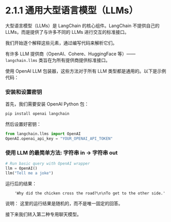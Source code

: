 # 2.1.1 通用大型语言模型（LLMs）

大型语言模型（LLMs）是 LangChain 的核心组件。LangChain 不提供自己的 LLMs，而是提供了与许多不同的 LLMs 进行交互的标准接口。

我们开始逐个解释这些元素，通过编写代码来解析它们。

有许多 LLM 提供商（OpenAI、Cohere、HuggingFace 等）—— `langchain.llms` 类旨在为所有提供商提供标准接口。

使用 OpenAI LLM 包装器，这些方法对于所有 LLM 类型都是通用的。以下是示例代码：

### 安装和设置密钥

首先，我们需要安装 OpenAI Python 包：

```bash
pip install openai langchain
```

然后设置好密钥：

```python
from langchain.llms import OpenAI
OpenAI.openai_api_key = "YOUR_OPENAI_API_TOKEN"
```


### 使用 LLM 的最简单方法: 字符串 in -> 字符串 out


```python
# Run basic query with OpenAI wrapper
llm = OpenAI()
llm("Tell me a joke")
```
运行后的结果：

```
    'Why did the chicken cross the road?\n\nTo get to the other side.'
```

说明： 这里的运行结果是随机的，而不是唯一固定的回答。

接下来我们转入第二种专用聊天模型。
